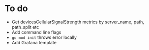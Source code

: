 # To do

- Get devicesCellularSignalStrength metrics by server_name, path, path_split etc
- Add command line flags
- `go mod init` throws error locally
- Add Grafana template
